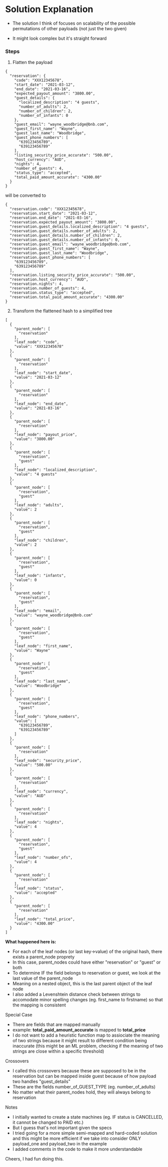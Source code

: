 # Solution Explanation

- The solution I think of focuses on scalability of the possible permutations of other payloads (not just the two given)

- It might look complex but it's straight forward

### Steps

1. Flatten the payload

```
{
  "reservation": {
    "code": "XXX12345678",
    "start_date": "2021-03-12",
    "end_date": "2021-03-16",
    "expected_payout_amount": "3800.00",
    "guest_details": {
      "localized_description": "4 guests",
      "number_of_adults": 2,
      "number_of_children": 2,
      "number_of_infants": 0
    },
    "guest_email": "wayne_woodbridge@bnb.com",
    "guest_first_name": "Wayne",
    "guest_last_name": "Woodbridge",
    "guest_phone_numbers": [
      "639123456789",
      "639123456789"
    ],
    "listing_security_price_accurate": "500.00",
    "host_currency": "AUD",
    "nights": 4,
    "number_of_guests": 4,
    "status_type": "accepted",
    "total_paid_amount_accurate": "4300.00"
  }
}
```

will be converted to

```
{
  "reservation.code": "XXX12345678",
  "reservation.start_date": "2021-03-12",
  "reservation.end_date": "2021-03-16",
  "reservation.expected_payout_amount": "3800.00",
  "reservation.guest_details.localized_description": "4 guests",
  "reservation.guest_details.number_of_adults": 2,
  "reservation.guest_details.number_of_children": 2,
  "reservation.guest_details.number_of_infants": 0,
  "reservation.guest_email": "wayne_woodbridge@bnb.com",
  "reservation.guest_first_name": "Wayne",
  "reservation.guest_last_name": "Woodbridge",
  "reservation.guest_phone_numbers": [
    "639123456789",
    "639123456789"
  ],
  "reservation.listing_security_price_accurate": "500.00",
  "reservation.host_currency": "AUD",
  "reservation.nights": 4,
  "reservation.number_of_guests": 4,
  "reservation.status_type": "accepted",
  "reservation.total_paid_amount_accurate": "4300.00"
}
```

2. Transform the flattened hash to a simplified tree

```
[
  {
    "parent_node": [
      "reservation"
    ],
    "leaf_node": "code",
    "value": "XXX12345678"
  },
  {
    "parent_node": [
      "reservation"
    ],
    "leaf_node": "start_date",
    "value": "2021-03-12"
  },
  {
    "parent_node": [
      "reservation"
    ],
    "leaf_node": "end_date",
    "value": "2021-03-16"
  },
  {
    "parent_node": [
      "reservation"
    ],
    "leaf_node": "payout_price",
    "value": "3800.00"
  },
  {
    "parent_node": [
      "reservation",
      "guest"
    ],
    "leaf_node": "localized_description",
    "value": "4 guests"
  },
  {
    "parent_node": [
      "reservation",
      "guest"
    ],
    "leaf_node": "adults",
    "value": 2
  },
  {
    "parent_node": [
      "reservation",
      "guest"
    ],
    "leaf_node": "children",
    "value": 2
  },
  {
    "parent_node": [
      "reservation",
      "guest"
    ],
    "leaf_node": "infants",
    "value": 0
  },
  {
    "parent_node": [
      "reservation",
      "guest"
    ],
    "leaf_node": "email",
    "value": "wayne_woodbridge@bnb.com"
  },
  {
    "parent_node": [
      "reservation",
      "guest"
    ],
    "leaf_node": "first_name",
    "value": "Wayne"
  },
  {
    "parent_node": [
      "reservation",
      "guest"
    ],
    "leaf_node": "last_name",
    "value": "Woodbridge"
  },
  {
    "parent_node": [
      "reservation",
      "guest"
    ],
    "leaf_node": "phone_numbers",
    "value": [
      "639123456789",
      "639123456789"
    ]
  },
  {
    "parent_node": [
      "reservation"
    ],
    "leaf_node": "security_price",
    "value": "500.00"
  },
  {
    "parent_node": [
      "reservation"
    ],
    "leaf_node": "currency",
    "value": "AUD"
  },
  {
    "parent_node": [
      "reservation"
    ],
    "leaf_node": "nights",
    "value": 4
  },
  {
    "parent_node": [
      "reservation",
      "guest"
    ],
    "leaf_node": "number_ofs",
    "value": 4
  },
  {
    "parent_node": [
      "reservation"
    ],
    "leaf_node": "status",
    "value": "accepted"
  },
  {
    "parent_node": [
      "reservation"
    ],
    "leaf_node": "total_price",
    "value": "4300.00"
  }
]

```

**What happened here is:**

- For each of the leaf nodes (or last key->value) of the original hash, there exists a parent_node proprety
- In this case, parent_nodes could have either "reservation" or "guest" or both
- To determine IF the field belongs to reservation or guest, we look at the last value of the parent_node
- Meaning on a nested object, this is the last parent object of the leaf node
- I also added a Levenshtein distance check between strings to accomodate minor spelling changes (eg. first_name to firstname) so that the mapping is consistent

Special Case

- There are fields that are mapped manually
- example: **total_paid_amount_accurate** is mapped to **total_price**
- I do not want to add a heuristic function map to assiociate the meaning of two strings because it might result to different condition being inaccurate (this might be an ML problem, checking if the meaning of two strings are close within a specific threshold)

Crossovers

- I called this crossovers because these are supposed to be in the reservation but can be mapped inside guest because of how payload two handles "guest_details"
- These are the fields number_of_GUEST_TYPE (eg. number_of_adults)
- No matter what their parent_nodes hold, they will always belong to reservation

Notes

- I initially wanted to create a state machines (eg. IF status is CANCELLED, it cannot be changed to PAID etc.)
- But I guess that's not important given the specs
- I tried going for a more simple semi-mapped and hard-coded solution and this might be more efficient if we take into consider ONLY payload_one and payload_two in the example
- I added comments in the code to make it more understandable

Cheers, I had fun doing this.
